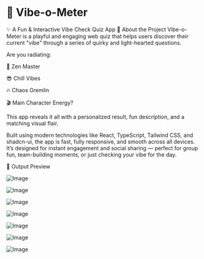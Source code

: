 # 🌈 Vibe-o-Meter
✨ A Fun & Interactive Vibe Check Quiz App
🧠 About the Project
Vibe-o-Meter is a playful and engaging web quiz that helps users discover their current "vibe" through a series of quirky and light-hearted questions.

Are you radiating:

🧘 Zen Master

😎 Chill Vibes

🔥 Chaos Gremlin

🎬 Main Character Energy?

This app reveals it all with a personalized result, fun description, and a matching visual flair.

Built using modern technologies like React, TypeScript, Tailwind CSS, and shadcn-ui, the app is fast, fully responsive, and smooth across all devices. It’s designed for instant engagement and social sharing — perfect for group fun, team-building moments, or just checking your vibe for the day.

📸 Output Preview

![Image](https://github.com/user-attachments/assets/5817014c-0465-41c5-b268-8d10dc7ab028)

![Image](https://github.com/user-attachments/assets/244007b5-85c6-4a45-8ef1-ce47d9fbbb0f)

![Image](https://github.com/user-attachments/assets/95bf0e42-ea9b-4afa-a032-c3cd570a1709)

![Image](https://github.com/user-attachments/assets/aea844b8-5c95-4c50-8aaf-bfe715831cae)

![Image](https://github.com/user-attachments/assets/39ec7e60-6daa-49ab-84a7-9a9d92dfe340)

![Image](https://github.com/user-attachments/assets/5a78911d-a685-48c3-8ceb-6141622365ac)

![Image](https://github.com/user-attachments/assets/6d61eaa0-c185-4959-8ce5-1da7f6e810b5)
